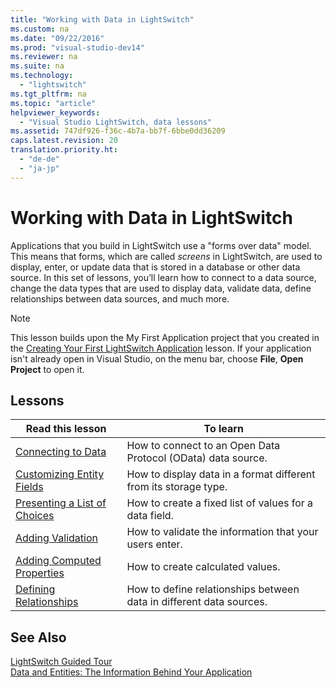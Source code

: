 ```yaml
---
title: "Working with Data in LightSwitch"
ms.custom: na
ms.date: "09/22/2016"
ms.prod: "visual-studio-dev14"
ms.reviewer: na
ms.suite: na
ms.technology: 
  - "lightswitch"
ms.tgt_pltfrm: na
ms.topic: "article"
helpviewer_keywords: 
  - "Visual Studio LightSwitch, data lessons"
ms.assetid: 747df926-f36c-4b7a-bb7f-6bbe0dd36209
caps.latest.revision: 20
translation.priority.ht: 
  - "de-de"
  - "ja-jp"
---
```

# Working with Data in LightSwitch
Applications that you build in LightSwitch use a "forms over data" model. This means that forms, which are called *screens* in LightSwitch, are used to display, enter, or update data that is stored in a database or other data source. In this set of lessons, you’ll learn how to connect to a data source, change the data types that are used to display data, validate data, define relationships between data sources, and much more.  
  
> [!NOTE]
>  This lesson builds upon the My First Application project that you created in the [Creating Your First LightSwitch Application](../VS_csharp/creating-your-first-lightswitch-application.md) lesson. If your application isn't already open in Visual Studio, on the menu bar, choose **File**, **Open Project** to open it.  
  
## Lessons  
  
|Read this lesson|To learn|  
|----------------------|--------------|  
|[Connecting to Data](../VS_csharp/connecting-to-data-in-a-lightswitch-application.md)|How to connect to an Open Data Protocol (OData) data source.|  
|[Customizing Entity Fields](../VS_csharp/customizing-entity-fields-in-lightswitch.md)|How to display data in a format different from its storage type.|  
|[Presenting a List of Choices](../VS_csharp/presenting-a-list-of-choices-in-a-lightswitch-application.md)|How to create a fixed list of values for a data field.|  
|[Adding Validation](../VS_csharp/validating-data-in-a-lightswitch-application.md)|How to validate the information that your users enter.|  
|[Adding Computed Properties](../VS_csharp/adding-a-computed-property-in-a-lightswitch-application.md)|How to create calculated values.|  
|[Defining Relationships](../VS_csharp/defining-relationships-in-a-lightswitch-application.md)|How to define relationships between data in different data sources.|  
  
## See Also  
 [LightSwitch Guided Tour](../VS_csharp/lightswitch-guided-tour.md)   
 [Data and Entities: The Information Behind Your Application](../VS_csharp/data--the-information-behind-your-application.md)